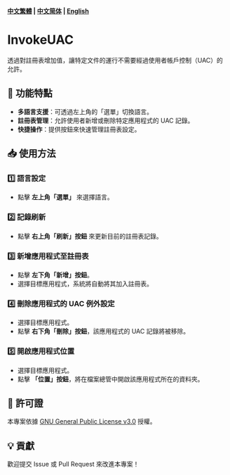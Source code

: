 **[中文繁體](docs/README_zh_TW.md) | [中文简体](docs/README_zh_CN.md) | [English](docs/README_en_US.md)**
# InvokeUAC
透過對註冊表增加值，讓特定文件的運行不需要經過使用者帳戶控制（UAC）的允許。

## 🚀 功能特點
- **多語言支援**：可透過左上角的「選單」切換語言。
- **註冊表管理**：允許使用者新增或刪除特定應用程式的 UAC 記錄。
- **快捷操作**：提供按鈕來快速管理註冊表設定。

## 📥 使用方法

### 1️⃣ 語言設定
- 點擊 **左上角「選單」** 來選擇語言。

### 2️⃣ 記錄刷新
- 點擊 **右上角「刷新」按鈕** 來更新目前的註冊表記錄。

### 3️⃣ 新增應用程式至註冊表
- 點擊 **左下角「新增」按鈕**。
- 選擇目標應用程式，系統將自動將其加入註冊表。

### 4️⃣ 刪除應用程式的 UAC 例外設定
- 選擇目標應用程式。
- 點擊 **右下角「刪除」按鈕**，該應用程式的 UAC 記錄將被移除。

### 5️⃣ 開啟應用程式位置
- 選擇目標應用程式。
- 點擊 **「位置」按鈕**，將在檔案總管中開啟該應用程式所在的資料夾。

## 📜 許可證
本專案依據 [GNU General Public License v3.0](https://www.gnu.org/licenses/gpl-3.0.html) 授權。

## 💡 貢獻
歡迎提交 Issue 或 Pull Request 來改進本專案！
